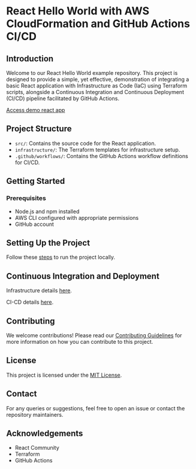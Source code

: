 # React Hello World with AWS CloudFormation and GitHub Actions CI/CD

## Introduction
Welcome to our React Hello World example repository. This project is designed to provide a simple, yet effective, demonstration of integrating a basic React application with Infrastructure as Code (IaC) using Terraform scripts, alongside a Continuous Integration and Continuous Deployment (CI/CD) pipeline facilitated by GitHub Actions.

[Access demo react app](https://react-terraform.dash-demo.click/)

## Project Structure
- `src/`: Contains the source code for the React application.
- `infrastructure/`: The Terraform templates for infrastructure setup.
- `.github/workflows/`: Contains the GitHub Actions workflow definitions for CI/CD.

## Getting Started
### Prerequisites
- Node.js and npm installed
- AWS CLI configured with appropriate permissions
- GitHub account

## Setting Up the Project
Follow these [steps](/README-App.md) to run the project locally.

## Continuous Integration and Deployment

Infrastructure details [here](/infra/readme.md).

CI-CD details [here](/.github/workflows/readme.md).

## Contributing

We welcome contributions! Please read our [Contributing Guidelines](CONTRIBUTING) for more information on how you can contribute to this project.

## License
This project is licensed under the [MIT License](LICENSE).

## Contact
For any queries or suggestions, feel free to open an issue or contact the repository maintainers.

## Acknowledgements
- React Community
- Terraform
- GitHub Actions
